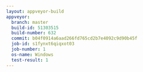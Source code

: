 ```yaml
---
layout: appveyor-build
appveyor:
  branch: master
  build-id: 51303515
  build-number: 632
  commit: b04f0914a6aad266fd765cd2b7e4092c9d90b45f
  job-id: s1fynxt6qiqxot03
  job-number: 1
  os-name: Windows
  test-result: 1
---
```

